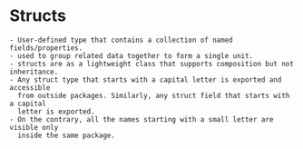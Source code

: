 Structs
=======
    - User-defined type that contains a collection of named fields/properties.
    - used to group related data together to form a single unit.
    - structs are as a lightweight class that supports composition but not inheritance.
    - Any struct type that starts with a capital letter is exported and accessible 
      from outside packages. Similarly, any struct field that starts with a capital 
      letter is exported.
    - On the contrary, all the names starting with a small letter are visible only 
      inside the same package.